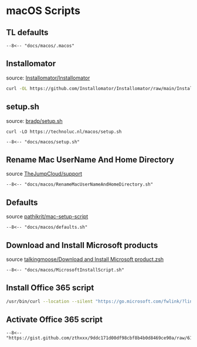 # macOS Scripts

## TL defaults

``` title=".macos"
--8<-- "docs/macos/.macos"
```

## Installomator

source: [Installomator/Installomator](https://github.com/Installomator/Installomator)

```bash
curl -OL https://github.com/Installomator/Installomator/raw/main/Installomator.sh && sudo zsh ./Installomator.sh microsoftofficebusinesspro DEBUG=0
```

## setup.sh 

source: [bradp/setup.sh](https://gist.github.com/bradp/bea76b16d3325f5c47d4)

`curl -LO https://technoluc.nl/macos/setup.sh`

``` title="setup.sh"
--8<-- "docs/macos/setup.sh"
```

## Rename Mac UserName And Home Directory

source [TheJumpCloud/support](https://github.com/TheJumpCloud/support/blob/master/scripts/macos/RenameMacUserNameAndHomeDirectory.sh)

``` title="RenameMacUserNameAndHomeDirectory.sh"
--8<-- "docs/macos/RenameMacUserNameAndHomeDirectory.sh"
```

## Defaults

source [pathikrit/mac-setup-script](https://github.com/pathikrit/mac-setup-script)

``` title="defaults.sh"
--8<-- "docs/macos/defaults.sh"
```

## Download and Install Microsoft products

source [talkingmoose/Download and Install Microsoft product.zsh](https://gist.github.com/talkingmoose/a16ca849416ce5ce89316bacd75fc91a)

``` title="MicrosoftInstallScript.sh"
--8<-- "docs/macos/MicrosoftInstallScript.sh"
```

## Install Office 365 script


```bash
/usr/bin/curl --location --silent "https://go.microsoft.com/fwlink/?linkid=2009112" -o "O365BusinessPro.pkg" && /usr/sbin/installer -pkg "O365BusinessPro.pkg" -target /
```

## Activate Office 365 script

``` title="MicrosoftActivate.md"
--8<-- "https://gist.github.com/zthxxx/9ddc171d00df98cbf8b4b0d8469ce90a/raw/61a60e3a9754fe0b36919bcf14d7ef12a0e386a9/Activate%2520Office%25202019%2520for%2520macOS%2520VoL.md"
```